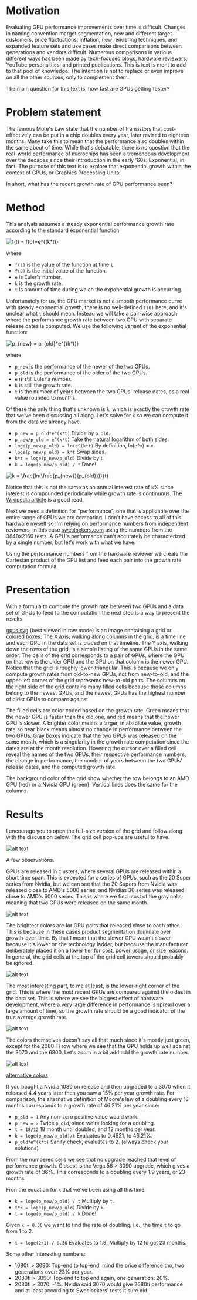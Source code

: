 # Motivation

Evaluating GPU performance improvements over time is difficult.
Changes in naming convention marget segmentation, new and different target customers, price fluctuations, inflation, new rendering techniques, and expanded feature sets and use cases make direct comparisons between generations and vendors difficult.
Numerous comparisons in various different ways has been made by tech-focused blogs, hardware reviewers, YouTube personalities, and printed publications.
This is text is ment to add to that pool of knowledge.
The intention is not to replace or even improve on all the other sources, only to complement them.

The main question for this text is, how fast are GPUs getting faster?


# Problem statement

The famous More's Law state that the number of transistors that cost-effectively can be put in a chip doubles every year, later revised to eighteen months.
Many take this to mean that the performance also doubles within the same about of time.
While that's debatable, there is no question that the real-world performance of microchips has seen a tremendous development over the decades since their introduction in the early '60s.
Exponential, in fact.
The purpose of this text is to explore that exponential growth within the context of GPUs, or Graphics Processing Units.

In short, what has the recent growth rate of GPU performance been?


# Method

This analysis assumes a steady exponential performance growth rate according to the standard exponential function

<img src="https://latex.codecogs.com/svg.latex?\fn_phv&space;f(t)&space;=&space;f(0)*e^{(k*t)}" title="f(t) = f(0)*e^{(k*t)}" />

where
- `f(t)` is the value of the function at time `t`.
- `f(0)` is the initial value of the function.
- `e` is Euler's number.
- `k` is the growth rate.
- `t` is amount of time during which the exponential growth is occurring.

Unfortunately for us, the GPU market is not a smooth performance curve with steady exponential growth, there is no well-defined `f(0)` here, and it's unclear what `t` should mean.
Instead we will take a pair-wise approach where the performance growth rate between two GPU with separate release dates is computed.
We use the following variant of the exponential function:

<img src="https://latex.codecogs.com/svg.latex?\fn_phv&space;p_{new}&space;=&space;p_{old}*e^{(k*t)}" title="p_{new} = p_{old}*e^{(k*t)}" />

where
- `p_new` is the performance of the newer of the two GPUs.
- `p_old` is the performance of the older of the two GPUs.
- `e` is still Euler's number.
- `k` is still the growth rate.
- `t` is the number of years between the two GPUs' release dates, as a real value rounded to months.

Of these the only thing that's unknown is `k`, which is exactly the growth rate that we've been discussing all along.
Let's solve for `k` so we can compute it from the data we already have.

-  `p_new = p_old*e^(k*t)`  Divide by `p_old`.
-  `p_new/p_old = e^(k*t)`  Take the natural logarithm of both sides.
-  `loge(p_new/p_old) = ln(e^(k*t)`  By definition, ln(e^x) = x.
-  `loge(p_new/p_old) = k*t`  Swap sides.
-  `k*t = loge(p_new/p_old)`  Divide by t.
-  `k = loge(p_new/p_old) / t`  Done!

<img src="https://latex.codecogs.com/svg.latex?\fn_phv&space;k&space;=&space;\frac{ln(\frac{p_{new}}{p_{old}})}{t}" title="k = \frac{ln(\frac{p_{new}}{p_{old}})}{t}" />

Notice that this is not the same as an annual interest rate of `k`% since interest is compounded periodically while growth rate is continuous.
The [Wikipedia article](https://en.wikipedia.org/wiki/E_%28mathematical_constant%29#Compound_interest) is a good read.


Next we need a definition for "performance", one that is applicable over the entire range of GPUs we are comparing.
I don't have access to all of this hardware myself so I'm relying on performance numbers from independent reviewers, in this case [sweclockers.com](https://www.sweclockers.com/artikel/18402-sweclockers-prestandaindex-for-grafikkort) using the numbers from the 3840x2160 tests.
A GPU's performance can't accurately be characterized by a single number, but let's work with what we have.

Using the performance numbers from the hardware reviewer we create the Cartesian product of the GPU list and feed each pair into the growth rate computation formula.


# Presentation

With a formula to compute the growth rate between two GPUs and a data set of GPUs to feed to the computation the next step is a way to present the results.

[gpus.svg](./gpus.svg) (best viewed in raw mode) is an image containing a grid or colored boxes.
The X axis, walking along columns in the grid, is a time line and each GPU in the data set is placed on that timeline.
The Y axis, walking down the rows of the grid, is a simple listing of the same GPUs in the same order.
The cells of the grid corresponds to a pair of GPUs, where the GPU on that row is the older GPU and the GPU on that column is the newer GPU.
Notice that the grid is roughly lower-triangular.
This is because we only compute growth rates from old-to-new GPUs, not from new-to-old, and the upper-left corner of the grid represents new-to-old pairs.
The columns on the right side of the grid contains many filled cells because those columns belong to the newest GPUs, and the newest GPUs has the highest number of older GPUs to compare against.

The filled cells are color coded based on the growth rate.
Green means that the newer GPU is faster than the old one, and red means that the newer GPU is slower.
A brighter color means a larger, in absolute value, growth rate so near black means almost no change in performance between the two GPUs.
Gray boxes indicate that the two GPUs was released on the same month, which is a singularity in the growth rate computation since the dates are at the month resolution.
Hovering the cursor over a filled cell reveal the names of the two GPUs, their respective performance numbers, the change in performance, the number of years between the two GPUs' release dates, and the computed growth rate.

The background color of the grid show whether the row belongs to an AMD GPU (red) or a Nvidia GPU (green).
Vertical lines does the same for the columns.


# Results

I encourage you to open the full-size version of the grid and follow along with the discussion below.
The grid cell pop-ups are useful to have.

![alt text](./gpus.svg "The full grid.")

A few observations.

GPUs are released in clusters, where several GPUs are released within a short time span.
This is expected for a series of GPUs, such as the 20 Super series from Nvidia, but we can see that the 20 Supers from Nvidia was released close to AMD's 5000 series, and Nvidias 30 series was released close to AMD's 6000 series.
This is where we find most of the gray cells, meaning that two GPUs were released on the same month.

![alt text](./images/20s_and_5000.png)


The brightest colors are for GPU pairs that released close to each other.
This is because in these cases product segmentation dominate over growth-over-time.
By that I mean that the slower GPU wasn't slower because it's lower on the technology ladder, but because the manufacturer deliberately placed it on a lower tier for cost, power usage, or size reasons.
In general, the grid cells at the top of the grid cell towers should probably be ignored.


![alt text](./images/30_and_6000.png)

The most interesting part, to me at least, is the lower-right corner of the grid.
This is where the most recent GPUs are compared against the oldest in the data set.
This is where we see the biggest effect of hardware development, where a very large difference in performance is spread over a large amount of time, so the growth rate should be a good indicator of the true average growth rate.

![alt text](./images/10_and_vega_and_2080_and_30_and_6000.png)

The colors themselves doesn't say all that much since it's mostly just green, except for the 2080 Ti row where we see that the GPU holds up well against the 3070 and the 6800.
Let's zoom in a bit add add the growth rate number.

![alt text](./images/lower_left_nums.png)

[alternative colors](./images/lower_left_nums_light.png)

If you bought a Nvidia 1080 on release and then upgraded to a 3070 when it released 4.4 years later then you saw a 15% per year growth rate.
For comparison, the alternative definition of Moore's law of a doubling every 18 months corresponds to a growth rate of 46.21% per year since:

- `p_old = 1` Any non-zero positive value would work.
- `p_new = 2` Twice `p_old`, since we're looking for a doubling.
- `t = 18/12` 18 month until doubled, and 12 months per year.
- `k = loge(p_new/p_old)/t` Evaluates to 0.4621, to 46.21%.
- `p_old*e^(k*t)` Sanity check, evaluates to 2. (always check your solutions)

From the numbered cells we see that no upgrade reached that level of performance growth.
Closest is the Vega 56 > 3090 upgrade, which gives a growth rate of 36%.
This corresponds to a doubling every 1.9 years, or 23 months.

Fron the equation for `k` that we've been using all this time:

- `k = loge(p_new/p_old) / t` Multiply by `t`.
- `t*k = loge(p_new/p_old)` Divide by `k`.
- `t = loge(p_new/p_old) / k` Done!

Given `k = 0.36` we want to find the rate of doubling, i.e., the time `t` to go from 1 to 2.

- `t = loge(2/1) / 0.36` Evaluates to 1.9. Multiply by 12 to get 23 months.

Some other interesting numbers:

- 1080ti > 3090: Top-end to top-end, mind the price difference tho, two generations over: 23% per year.
- 2080ti > 3090: Top-end to top end again, one generation: 20%.
- 2080ti > 3070: -1%. Nvidia said 3070 would give 2080ti performance and at least according to Sweclockers' tests it sure did.
